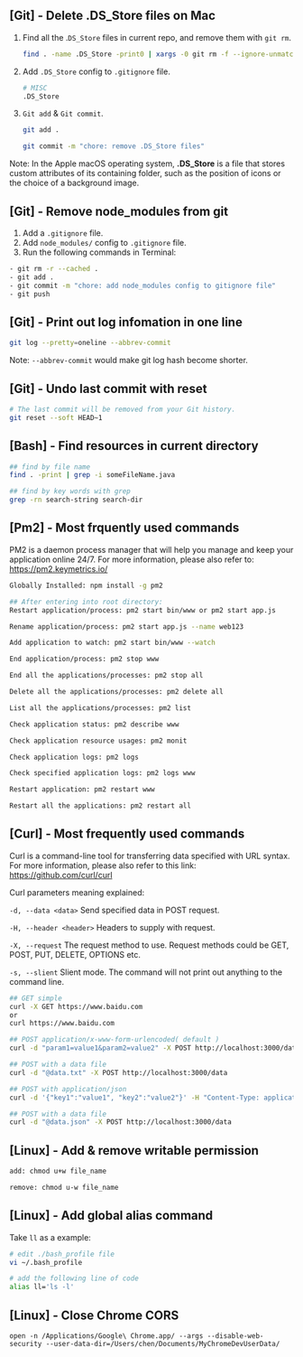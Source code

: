 ## [Git] - Delete .DS_Store files on Mac

1. Find all the .`DS_Store` files in current repo, and remove them with `git rm`.

   ```bash
   find . -name .DS_Store -print0 | xargs -0 git rm -f --ignore-unmatch
   ```

2. Add `.DS_Store` config to `.gitignore` file.

   ```bash
   # MISC
   .DS_Store
   ```

3. `Git add` & `Git commit`.

   ```bash
   git add .
   
   git commit -m "chore: remove .DS_Store files"
   ```



Note: In the Apple macOS operating system, **.DS_Store** is a file that stores custom attributes of its containing folder, such as the position of icons or the choice of a background image.



## [Git] - Remove node_modules from git

1. Add a `.gitignore` file.
2. Add `node_modules/` config to `.gitignore` file.
3. Run the following commands in Terminal:

```bash
- git rm -r --cached .
- git add .
- git commit -m "chore: add node_modules config to gitignore file"
- git push
```



## [Git] - Print out log infomation in one line

```bash
git log --pretty=oneline --abbrev-commit
```



Note: `--abbrev-commit` would make git log hash become shorter.


## [Git] - Undo last commit with reset
```bash
# The last commit will be removed from your Git history.
git reset --soft HEAD~1
```


## [Bash] - Find resources in current directory

```bash
## find by file name
find . -print | grep -i someFileName.java

## find by key words with grep
grep -rn search-string search-dir
```



## [Pm2] - Most frquently used commands

PM2 is a daemon process manager that will help you manage and keep your application online 24/7. For more information, please also refer to: https://pm2.keymetrics.io/

```bash
Globally Installed: npm install -g pm2

## After entering into root directory:
Restart application/process: pm2 start bin/www or pm2 start app.js

Rename application/process: pm2 start app.js --name web123

Add application to watch: pm2 start bin/www --watch

End application/process: pm2 stop www

End all the applications/processes: pm2 stop all

Delete all the applications/processes: pm2 delete all

List all the applications/processes: pm2 list

Check application status: pm2 describe www

Check application resource usages: pm2 monit

Check application logs: pm2 logs

Check specified application logs: pm2 logs www

Restart application: pm2 restart www

Restart all the applications: pm2 restart all
```



## [Curl] - Most frequently used commands

Curl is a command-line tool for transferring data specified with URL syntax. For more information, please also refer to this link: https://github.com/curl/curl

Curl parameters meaning explained:

`-d, --data <data>` Send specified data in POST request.

`-H, --header <header>` Headers to supply with request.

`-X, --request` The request method to use. Request methods could be GET, POST, PUT, DELETE, OPTIONS etc.

`-s, --slient` Slient mode. The command will not print out anything to the command line.

```bash
## GET simple
curl -X GET https://www.baidu.com
or
curl https://www.baidu.com

## POST application/x-www-form-urlencoded( default )
curl -d "param1=value1&param2=value2" -X POST http://localhost:3000/data

## POST with a data file
curl -d "@data.txt" -X POST http://localhost:3000/data

## POST with application/json
curl -d '{"key1":"value1", "key2":"value2"}' -H "Content-Type: application/json" -X POST http://localhost:3000/data

## POST with a data file
curl -d "@data.json" -X POST http://localhost:3000/data
```


## [Linux] - Add & remove writable permission
```bash
add: chmod u+w file_name

remove: chmod u-w file_name
```


## [Linux] - Add global alias command
Take `ll` as a example:
```bash
# edit ./bash_profile file
vi ~/.bash_profile

# add the following line of code
alias ll='ls -l'
```

## [Linux] - Close Chrome CORS
```
open -n /Applications/Google\ Chrome.app/ --args --disable-web-security --user-data-dir=/Users/chen/Documents/MyChromeDevUserData/
```
